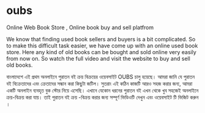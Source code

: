 # oubs
Online Web Book Store , Online book buy and sell platfrom 


We know that finding used book sellers and buyers is a bit complicated. So to make this difficult task easier, we have come up with an online used book store.
Here any kind of old books can be bought and sold online very easily from now on. So watch the full video and visit the website to buy and sell old books.

বাংলাদেশে এই প্রথম অনলাইনে পুরাতন বই ক্রয় বিক্রয়ের ওয়েবসাইট OUBS চালু হয়েছে। 
আমরা জানি যে পুরাতন বই বিক্রেতাদের এবং ক্রেতাদের সন্ধান করা কিছুটা জটিল। সুতরাং এই কঠিন কাজটি আরও সহজ করার জন্য, আমরা একটি অনলাইন ব্যবহৃত বুক স্টোর নিয়ে এসেছি। 
এখানে যেকোন ধরনের পুরাতন বই এখন থেকে খুব সহজেই অনলাইনে ক্রয়-বিক্রয় করা যায়। তাই পুরাতন বই ক্রয় -বিক্রয় করার জন্য সম্পূর্ণ ভিডিওটি দেখুন এবং ওয়েবসাইট টি ভিজিট করুন ।
